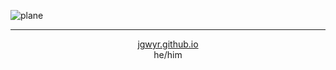 ![plane](https://user-images.githubusercontent.com/63654278/135745691-ca3a2b9b-fc84-4c80-8bb4-452ab85d4164.gif)

---

<p align="center"><a href="https://jgwyr.github.io">jgwyr.github.io</a><br>he/him</p>

